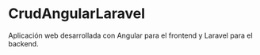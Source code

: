 # CrudAngularLaravel
 Aplicación web desarrollada con Angular para el frontend y Laravel para el backend.
